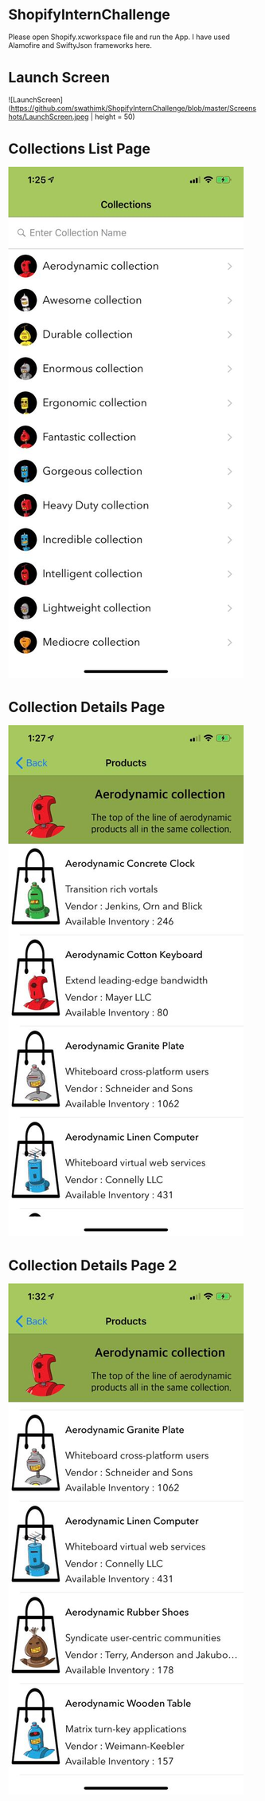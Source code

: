 # ShopifyInternChallenge

Please open Shopify.xcworkspace file and run the App.
I have used Alamofire and SwiftyJson frameworks here.

# Launch Screen

![LaunchScreen](https://github.com/swathimk/ShopifyInternChallenge/blob/master/Screenshots/LaunchScreen.jpeg | height = 50)
      
# Collections List Page

![CustomCollectionsListPage](https://github.com/swathimk/ShopifyInternChallenge/blob/master/Screenshots/CustomCollectionsListPage.jpeg)

# Collection Details Page

![CollectionDetailsPage](https://github.com/swathimk/ShopifyInternChallenge/blob/master/Screenshots/CollectionDetailsPage.jpeg)

# Collection Details Page 2

![CollectionDetailsPage](https://github.com/swathimk/ShopifyInternChallenge/blob/master/Screenshots/CollectionDetailsPage2.jpeg)
